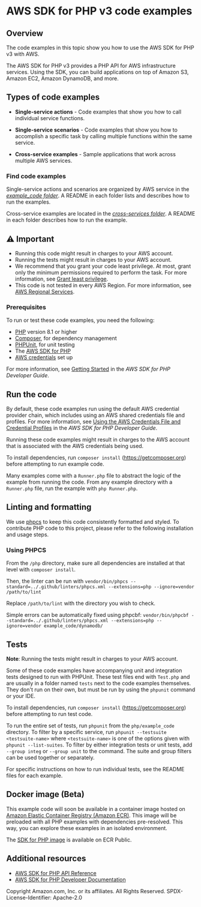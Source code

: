 # AWS SDK for PHP v3 code examples
## Overview
The code examples in this topic show you how to use the AWS SDK for PHP v3 with AWS.
 
The AWS SDK for PHP v3 provides a PHP API for AWS infrastructure services. Using the SDK, you can build applications on top of Amazon S3, Amazon EC2, Amazon DynamoDB, and more.

## Types of code examples
* **Single-service actions** - Code examples that show you how to call individual service functions.

* **Single-service scenarios** - Code examples that show you how to accomplish a specific task by calling multiple functions within the same service.

* **Cross-service examples** - Sample applications that work across multiple AWS services.

### Find code examples
Single-service actions and scenarios are organized by AWS service in the [*example_code folder*](example_code). A README in each folder lists and describes how to run the examples.

Cross-service examples are located in the [*cross-services folder*](cross_service). A README in each folder describes how to run the example.

## ⚠️ Important
* Running this code might result in charges to your AWS account.
* Running the tests might result in charges to your AWS account.
*  We recommend that you grant your code least privilege. At most, grant only the minimum permissions required to perform the task. For more information, see [Grant least privilege](https://docs.aws.amazon.com/IAM/latest/UserGuide/best-practices.html#grant-least-privilege).
* This code is not tested in every AWS Region. For more information, see [AWS Regional Services](https://aws.amazon.com/about-aws/global-infrastructure/regional-product-services).


### Prerequisites
To run or test these code examples, you need the following:

- [PHP](https://www.php.net/) version 8.1 or higher
- [Composer](https://getcomposer.org), for dependency management
- [PHPUnit](https://phpunit.de/), for unit testing
- The [AWS SDK for PHP](https://aws.amazon.com/sdk-for-php/)
- [AWS credentials](https://docs.aws.amazon.com/sdk-for-php/v3/developer-guide/guide_credentials.html) set up

For more information, see [Getting Started](https://docs.aws.amazon.com/sdk-for-php/v3/developer-guide/getting-started_index.html) in the *AWS SDK for PHP Developer Guide*.

## Run the code

By default, these code examples run using the default AWS credential provider chain, which includes using an AWS shared credentials file and profiles.
For more information, see [Using the AWS Credentials File and Credential Profiles](https://docs.aws.amazon.com/sdk-for-php/v3/developer-guide/guide_credentials_profiles.html) in the *AWS SDK for PHP Developer Guide*.

Running these code examples might result in charges to the AWS account that is associated with the AWS credentials being used.

To install dependencies, run `composer install` (https://getcomposer.org) before attempting to run example code.

Many examples come with a `Runner.php` file to abstract the logic of the example from running the code.
From any example directory with a `Runner.php` file, run the example with `php Runner.php`.


## Linting and formatting
We use [phpcs](https://github.com/PHPCSStandards/PHP_CodeSniffer/) to keep this code consistently formatted and styled.
To contribute PHP code to this project, please refer to the following installation and usage steps.

### Using PHPCS

From the `/php` directory, make sure all dependencies are installed at that level with `composer install`. 

Then, the linter can be run with
`vendor/bin/phpcs --standard=../.github/linters/phpcs.xml --extensions=php --ignore=vendor /path/to/lint`

Replace `/path/to/lint` with the directory you wish to check.

Simple errors can be automatically fixed using phpcbf:
`vendor/bin/phpcbf --standard=../.github/linters/phpcs.xml --extensions=php --ignore=vendor example_code/dynamodb/`

## Tests
**Note**: Running the tests might result in charges to your AWS account.

Some of these code examples have accompanying unit and integration tests designed to run with PHPUnit.
These test files end with `Test.php` and are usually in a folder named `tests` next to the code examples themselves.
They don't run on their own, but must be run by using the `phpunit` command or your IDE.

To install dependencies, run `composer install` (https://getcomposer.org) before attempting to run test code.

To run the entire set of tests, run `phpunit` from the `php/example_code` directory.
To filter by a specific service, run `phpunit --testsuite <testsuite-name>` where `<testsuite-name>` is one of the options given with `phpunit --list-suites`.
To filter by either integration tests or unit tests, add `--group integ` or `--group unit` to the command.
The suite and group filters can be used together or separately.

For specific instructions on how to run individual tests, see the README files for each example.

## Docker image (Beta)
This example code will soon be available in a container image
hosted on [Amazon Elastic Container Registry (Amazon ECR)](https://docs.aws.amazon.com/AmazonECR/latest/userguide/what-is-ecr.html).
This image will be preloaded with all PHP examples with dependencies pre-resolved. This way, you can explore
these examples in an isolated environment.

The [SDK for PHP image](https://gallery.ecr.aws/b4v4v1s0/php) is available on ECR Public.

## Additional resources
* [AWS SDK for PHP API Reference](https://docs.aws.amazon.com/aws-sdk-php/v3/api/index.html)
* [AWS SDK for PHP Developer Documentation](https://docs.aws.amazon.com/sdk-for-php)

Copyright Amazon.com, Inc. or its affiliates. All Rights Reserved. SPDX-License-Identifier: Apache-2.0
